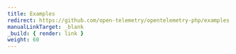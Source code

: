```yaml
---
title: Examples
redirect: https://github.com/open-telemetry/opentelemetry-php/examples
manualLinkTarget: _blank
_build: { render: link }
weight: 60
---
```

